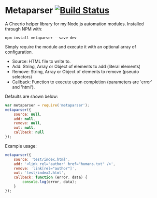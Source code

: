 # Metaparser [![Build Status](https://travis-ci.org/haydenbleasel/metaparser.svg?branch=master)](https://travis-ci.org/haydenbleasel/metaparser)

A Cheerio helper library for my Node.js automation modules. Installed through NPM with:

```shell
npm install metaparser --save-dev
```

Simply require the module and execute it with an optional array of configuration.

- Source: HTML file to write to.
- Add: String, Array or Object of elements to add (literal elements)
- Remove: String, Array or Object of elements to remove (pseudo selectors)
- Callback: Function to execute upon completion (parameters are 'error' and 'html').

Defaults are shown below:

```js
var metaparser = require('metaparser');
metaparser({
    source: null,
    add: null,
    remove: null,
    out: null,
    callback: null
});
```

Example usage:

```js
metaparser({
    source: 'test/index.html',
    add: '<link rel="author" href="humans.txt" />',
    remove: 'link[rel="author"]',
    out: 'test/index2.html',
    callback: function (error, data) {
        console.log(error, data);
    }
});
```
